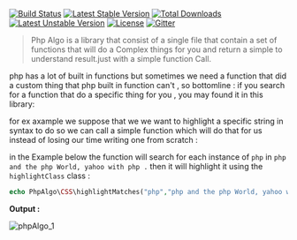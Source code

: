 [![Build Status](https://travis-ci.org/AMarwen/PhpAlgo.svg?branch=master)](https://travis-ci.org/AMarwen/PhpAlgo)
[![Latest Stable Version](https://poser.pugx.org/phpalgo/phpalgo/v/stable)](https://packagist.org/packages/phpalgo/phpalgo) [![Total Downloads](https://poser.pugx.org/phpalgo/phpalgo/downloads)](https://packagist.org/packages/phpalgo/phpalgo) [![Latest Unstable Version](https://poser.pugx.org/phpalgo/phpalgo/v/unstable)](https://packagist.org/packages/phpalgo/phpalgo) [![License](https://poser.pugx.org/phpalgo/phpalgo/license)](https://packagist.org/packages/phpalgo/phpalgo)
[![Gitter](https://badges.gitter.im/Join%20Chat.svg)](https://gitter.im/AMarwen/PhpAlgo?utm_source=badge&utm_medium=badge&utm_campaign=pr-badge)
 > Php Algo is a library that consist of a single file that contain a set of functions that will do a Complex things for you and return a simple to understand result.just with a simple function Call.

php has a lot of built in functions but sometimes we need a function that did a custom thing that php built in function can't , so bottomline :
if you search for a function that do a specific thing for you , you may found it in this library:

 for ex axample we suppose that we we want to highlight a specific string in syntax to do so we can call a simple function which will do that for us instead of losing our time writing one from scratch : 

in the Example below the function will search for each instance of `php` in `php and the php World, yahoo with php .` then it will highlight it using the `highlightClass` class :

```php
echo PhpAlgo\CSS\highlightMatches("php","php and the php World, yahoo with php .",'highlightClass');}
```
**Output :**

![phpAlgo_1](http://imagizer.imageshack.us/v2/337x52q90/901/wrSJkq.jpg)
